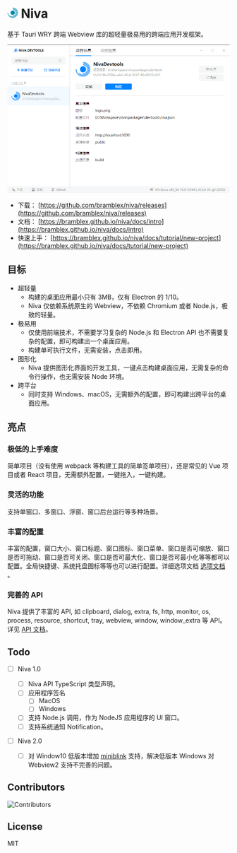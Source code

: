 
# ![Niva](theme/logo_24x24.png) Niva

基于 Tauri WRY 跨端 Webview 库的超轻量极易用的跨端应用开发框架。

![screenshot](screenshots/screenshot1.png)

- 下载： [https://github.com/bramblex/niva/releases](https://github.com/bramblex/niva/releases)
- 文档： [https://bramblex.github.io/niva/docs/intro](https://bramblex.github.io/niva/docs/intro)
- 快速上手： [https://bramblex.github.io/niva/docs/tutorial/new-project](https://bramblex.github.io/niva/docs/tutorial/new-project)

## 目标

- 超轻量
  - 构建的桌面应用最小只有 3MB，仅有 Electron 的 1/10。
  - Niva 仅依赖系统原生的 Webview，不依赖 Chromium 或者 Node.js，极致的轻量。
- 极易用
  - 仅使用前端技术，不需要学习复杂的 Node.js 和 Electron API 也不需要复杂的配置，即可构建出一个桌面应用。
  - 构建单可执行文件，无需安装，点击即用。
- 图形化
  - Niva 提供图形化界面的开发工具，一键点击构建桌面应用，无需复杂的命令行操作，也无需安装 Node 环境。
- 跨平台
  - 同时支持 Windows、macOS，无需额外的配置，即可构建出跨平台的桌面应用。

## 亮点

### 极低的上手难度

简单项目（没有使用 webpack 等构建工具的简单签单项目），还是常见的 Vue 项目或者 React 项目，无需额外配置，一键拖入，一键构建。

### 灵活的功能

支持单窗口、多窗口、浮窗、窗口后台运行等多种场景。

### 丰富的配置

丰富的配置，窗口大小、窗口标题、窗口图标、窗口菜单、窗口是否可缩放、窗口是否可拖动、窗口是否可关闭、窗口是否可最大化、窗口是否可最小化等等都可以配置。全局快捷键、系统托盘图标等等也可以进行配置。详细选项文档 [选项文档](https://bramblex.github.io/niva/docs/options/project) 。

### 完善的 API

Niva 提供了丰富的 API, 如 clipboard, dialog, extra, fs, http, monitor, os, process, resource, shortcut, tray, webview, window, window_extra 等 API。详见 [API 文档](https://bramblex.github.io/niva/docs/api/niva)。

## Todo

- [ ] Niva 1.0

  - [ ] Niva API TypeScript 类型声明。
  - [ ] 应用程序签名
    - [ ] MacOS
    - [ ] Windows
  - [ ] 支持 Node.js 调用，作为 NodeJS 应用程序的 UI 窗口。
  - [ ] 支持系统通知 Notification。

- [ ] Niva 2.0
  - [ ] 对 Window10 低版本增加 [miniblink](https://github.com/weolar/miniblink49) 支持，解决低版本 Windows 对 Webview2 支持不完善的问题。

## Contributors

![Contributors](https://contrib.rocks/image?repo=bramblex/niva)

## License

MIT
